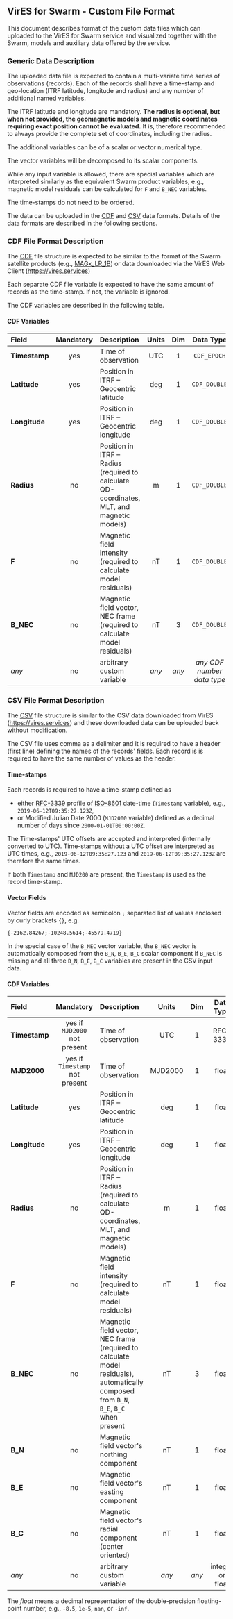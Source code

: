 ## VirES for Swarm - Custom File Format

This document describes format of the custom data files which can uploaded
to the VirES for Swarm service and visualized together with the Swarm,
models and auxiliary data offered by the service.

### Generic Data Description

The uploaded data file is expected to contain a multi-variate time series
of observations (records). Each of the records shall have a time-stamp and
geo-location (ITRF latitude, longitude and radius) and any number
of additional named variables.

The ITRF latitude and longitude are mandatory.
**The radius is optional, but when not provided, the
geomagnetic models and magnetic coordinates requiring exact position
cannot be evaluated.** It is, therefore recommended to always provide
the complete set of coordinates, including the radius.

The additional variables can be of a scalar or vector numerical type.

The vector variables will be decomposed to its scalar components.

While any input variable is allowed, there are special variables which
are interpreted similarly as the equivalent Swarm product variables, e.g.,
magnetic model residuals can be calculated for `F` and `B_NEC` variables.

The time-stamps do not need to be ordered.

The data can be uploaded in the [CDF](https://cdf.gsfc.nasa.gov/) and [CSV](https://en.wikipedia.org/wiki/Comma-separated_values) data formats. Details of the data formats are described in the following sections.

### CDF File Format Description

The [CDF](https://cdf.gsfc.nasa.gov/) file structure is expected to be similar to the format of the Swarm satellite
products (e.g., [MAGx_LR_1B](https://earth.esa.int/web/guest/missions/esa-eo-missions/swarm/data-handbook/level-1b-product-definitions#Mag-L_Data_Set_Record.2C_MDR_MAG_LR))
or data downloaded via the VirES Web Client (https://vires.services)

Each separate CDF file variable is expected to have the same amount of records
as the time-stamp. If not, the variable is ignored.

The CDF variables are described in the following table.

#### CDF Variables
Field | Mandatory | Description | Units | Dim | Data Type
:-----|:---------:|:------------|:-----:|:---:|:---:
 **Timestamp** | yes | Time of observation | UTC | 1 | `CDF_EPOCH` 
 **Latitude** | yes | Position in ITRF – Geocentric latitude | deg | 1 | `CDF_DOUBLE` 
 **Longitude** | yes | Position in ITRF – Geocentric longitude | deg | 1 | `CDF_DOUBLE` 
 **Radius** | no | Position in ITRF – Radius (required to calculate QD-coordinates, MLT, and magnetic models) | m | 1 | `CDF_DOUBLE`
 **F** | no |  Magnetic field intensity (required to calculate model residuals) | nT | 1 | `CDF_DOUBLE`
 **B_NEC** | no | Magnetic field vector, NEC frame (required to calculate model residuals) | nT | 3 | `CDF_DOUBLE`
 *any* | no | arbitrary custom variable | *any* | *any* | *any CDF number data type*

### CSV File Format Description

The [CSV](https://en.wikipedia.org/wiki/Comma-separated_values) file structure
is similar to the CSV data downloaded from VirES (https://vires.services) and
these downloaded data can be uploaded back without modification.

The CSV file uses comma as a delimiter and it is required to have a header
(first line) defining the names of the records' fields. Each record is is
required to have the same number of values as the header.

#### Time-stamps

Each records is required to have a time-stamp defined as
- either [RFC-3339](https://tools.ietf.org/html/rfc3339) profile of
  [ISO-8601](https://en.wikipedia.org/wiki/ISO_8601) date-time
  (`Timestamp` variable), e.g., `2019-06-12T09:35:27.123Z`,
- or Modified Julian Date 2000 (`MJD2000` variable) defined as a decimal number
  of days since `2000-01-01T00:00:00Z`.

The Time-stamps' UTC offsets are accepted and interpreted (internally converted
to UTC). Time-stamps without a UTC offset are interpreted as UTC times, e.g.,
`2019-06-12T09:35:27.123` and `2019-06-12T09:35:27.123Z` are therefore the same
times.

If both `Timestamp` and `MJD200` are present, the `Timestamp` is used as
the record time-stamp.

#### Vector Fields

Vector fields are encoded as semicolon `;` separated list of values enclosed
by curly brackets `{}`, e.g.
```
{-2162.84267;-10248.5614;-45579.4719}
```

In the special case of the `B_NEC` vector variable, the `B_NEC` vector
is automatically composed from the `B_N`, `B_E`, `B_C` scalar component
if `B_NEC` is missing and all three `B_N`, `B_E`, `B_C` variables are present
in the CSV input data.

#### CDF Variables
Field | Mandatory | Description | Units | Dim | Data Type
:-----|:---------:|:------------|:-----:|:---:|:---:
 **Timestamp** | yes if `MJD2000` not present| Time of observation | UTC | 1 | RFC-3339
 **MJD2000** | yes if `Timestamp` not present| Time of observation | MJD2000 | 1 | float
 **Latitude** | yes | Position in ITRF – Geocentric latitude | deg | 1 | float
 **Longitude** | yes | Position in ITRF – Geocentric longitude | deg | 1 | float
 **Radius** | no | Position in ITRF – Radius (required to calculate QD-coordinates, MLT, and magnetic models) | m | 1 | float
 **F** | no |  Magnetic field intensity (required to calculate model residuals) | nT | 1 | float
 **B_NEC** | no | Magnetic field vector, NEC frame (required to calculate model residuals), automatically composed from `B_N`, `B_E`, `B_C` when present | nT | 3 | float
 **B_N** | no | Magnetic field vector's northing component | nT | 1 | float
 **B_E** | no | Magnetic field vector's easting component | nT | 1 | float
 **B_C** | no | Magnetic field vector's radial component (center oriented) | nT | 1 | float
 *any* | no | arbitrary custom variable | *any* | *any* | integer or float

The *float* means a decimal representation of the double-precision
floating-point number, e.g., `-8.5`, `1e-5`, `nan`, or `-inf`.





